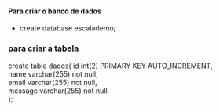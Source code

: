 #### Para criar o banco de dados<br>
* create database escalademo;<br>

### para criar a tabela<br>
create table dados(
    id int(2) PRIMARY KEY AUTO_INCREMENT,<br>
    name varchar(255) not null,<br>
    email varchar(255) not null,<br>
    message varchar(255) not null<br>
);
